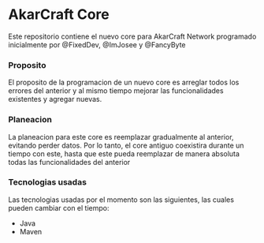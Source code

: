 # AkarCraft Core
Este repositorio contiene el nuevo core para AkarCraft Network
programado inicialmente por @FixedDev, @ImJosee y @FancyByte 
### Proposito
El proposito de la programacion de un nuevo core es arreglar todos los errores del anterior
y al mismo tiempo mejorar las funcionalidades existentes y agregar nuevas.
### Planeacion
La planeacion para este core es reemplazar gradualmente al anterior, evitando perder datos.
Por lo tanto, el core antiguo coexistira durante un tiempo con este, hasta que este pueda reemplazar de manera absoluta
todas las funcionalidades del anterior
### Tecnologias usadas
Las tecnologias usadas por el momento son las siguientes, las cuales pueden cambiar con el tiempo:
 * Java
 * Maven
